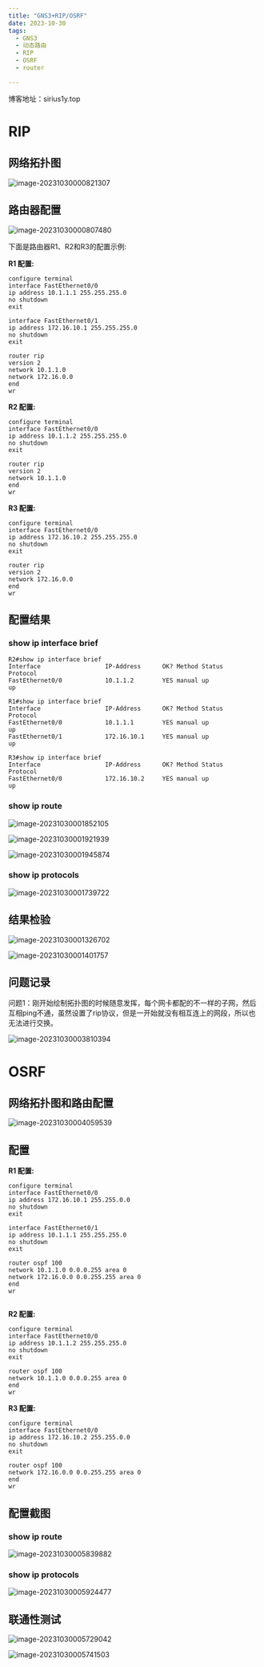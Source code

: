 ```yaml
---
title: "GNS3+RIP/OSRF"
date: 2023-10-30
tags:
  - GNS3
  - 动态路由
  - RIP
  - OSRF
  - router

---
```


博客地址：sirius1y.top

# RIP

## 网络拓扑图



![image-20231030000821307](https://raw.githubusercontent.com/sirius2alpha/Typora-pics/master/2023/10/upgit_20231030_1698595735.png)

## 路由器配置

![image-20231030000807480](https://raw.githubusercontent.com/sirius2alpha/Typora-pics/master/2023/10/upgit_20231030_1698595729.png)

下面是路由器R1、R2和R3的配置示例:

**R1 配置:**

```shell
configure terminal
interface FastEthernet0/0
ip address 10.1.1.1 255.255.255.0
no shutdown
exit

interface FastEthernet0/1
ip address 172.16.10.1 255.255.255.0
no shutdown
exit

router rip
version 2
network 10.1.1.0
network 172.16.0.0
end
wr
```

**R2 配置:**

``` shell
configure terminal
interface FastEthernet0/0
ip address 10.1.1.2 255.255.255.0
no shutdown
exit

router rip
version 2
network 10.1.1.0
end
wr
```

**R3 配置:**

``` shell
configure terminal
interface FastEthernet0/0
ip address 172.16.10.2 255.255.255.0
no shutdown
exit

router rip
version 2
network 172.16.0.0
end
wr
```

## 配置结果

### show ip interface brief

``` shell
R2#show ip interface brief
Interface                  IP-Address      OK? Method Status                Protocol
FastEthernet0/0            10.1.1.2        YES manual up                    up   

R1#show ip interface brief
Interface                  IP-Address      OK? Method Status                Protocol
FastEthernet0/0            10.1.1.1        YES manual up                    up      
FastEthernet0/1            172.16.10.1     YES manual up                    up     

R3#show ip interface brief
Interface                  IP-Address      OK? Method Status                Protocol
FastEthernet0/0            172.16.10.2     YES manual up                    up      
```



### show ip route

![image-20231030001852105](https://raw.githubusercontent.com/sirius2alpha/Typora-pics/master/2023/10/upgit_20231030_1698596663.png)

![image-20231030001921939](https://raw.githubusercontent.com/sirius2alpha/Typora-pics/master/2023/10/upgit_20231030_1698596361.png)

![image-20231030001945874](https://raw.githubusercontent.com/sirius2alpha/Typora-pics/master/2023/10/upgit_20231030_1698596385.png)

### show ip protocols

![image-20231030001739722](https://raw.githubusercontent.com/sirius2alpha/Typora-pics/master/2023/10/upgit_20231030_1698596259.png)



## 结果检验

![image-20231030001326702](https://raw.githubusercontent.com/sirius2alpha/Typora-pics/master/2023/10/upgit_20231030_1698596006.png)

![image-20231030001401757](https://raw.githubusercontent.com/sirius2alpha/Typora-pics/master/2023/10/upgit_20231030_1698596041.png)



## 问题记录

问题1：刚开始绘制拓扑图的时候随意发挥，每个网卡都配的不一样的子网，然后互相ping不通，虽然设置了rip协议，但是一开始就没有相互连上的网段，所以也无法进行交换。

![image-20231030003810394](https://raw.githubusercontent.com/sirius2alpha/Typora-pics/master/2023/10/upgit_20231030_1698597490.png)



# OSRF

## 网络拓扑图和路由配置

![image-20231030004059539](https://raw.githubusercontent.com/sirius2alpha/Typora-pics/master/2023/10/upgit_20231030_1698597659.png)

## 配置

**R1 配置:**

```shell
configure terminal
interface FastEthernet0/0
ip address 172.16.10.1 255.255.0.0
no shutdown
exit

interface FastEthernet0/1
ip address 10.1.1.1 255.255.255.0
no shutdown
exit

router ospf 100
network 10.1.1.0 0.0.0.255 area 0
network 172.16.0.0 0.0.255.255 area 0
end
wr


```

**R2 配置:**

``` shell
configure terminal
interface FastEthernet0/0
ip address 10.1.1.2 255.255.255.0
no shutdown
exit

router ospf 100
network 10.1.1.0 0.0.0.255 area 0
end
wr

```

**R3 配置:**

``` shell
configure terminal
interface FastEthernet0/0
ip address 172.16.10.2 255.255.0.0
no shutdown
exit

router ospf 100
network 172.16.0.0 0.0.255.255 area 0
end
wr

```



## 配置截图

### show ip route

![image-20231030005839882](https://raw.githubusercontent.com/sirius2alpha/Typora-pics/master/2023/10/upgit_20231030_1698598812.png)

### show ip protocols

![image-20231030005924477](https://raw.githubusercontent.com/sirius2alpha/Typora-pics/master/2023/10/upgit_20231030_1698598764.png)

## 联通性测试

![image-20231030005729042](https://raw.githubusercontent.com/sirius2alpha/Typora-pics/master/2023/10/upgit_20231030_1698598800.png)

![image-20231030005741503](https://raw.githubusercontent.com/sirius2alpha/Typora-pics/master/2023/10/upgit_20231030_1698598789.png)
